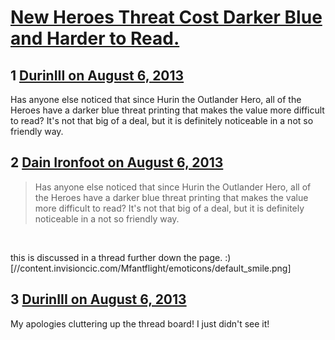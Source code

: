 # [New Heroes Threat Cost Darker Blue and Harder to Read.](https://community.fantasyflightgames.com/topic/87898-new-heroes-threat-cost-darker-blue-and-harder-to-read/)

## 1 [DurinIII on August 6, 2013](https://community.fantasyflightgames.com/topic/87898-new-heroes-threat-cost-darker-blue-and-harder-to-read/?do=findComment&comment=832037)

Has anyone else noticed that since Hurin the Outlander Hero, all of the Heroes have a darker blue threat printing that makes the value more difficult to read? It's not that big of a deal, but it is definitely noticeable in a not so friendly way.

## 2 [Dain Ironfoot on August 6, 2013](https://community.fantasyflightgames.com/topic/87898-new-heroes-threat-cost-darker-blue-and-harder-to-read/?do=findComment&comment=832039)

> Has anyone else noticed that since Hurin the Outlander Hero, all of the Heroes have a darker blue threat printing that makes the value more difficult to read? It's not that big of a deal, but it is definitely noticeable in a not so friendly way.

 

this is discussed in a thread further down the page. :) [//content.invisioncic.com/Mfantflight/emoticons/default_smile.png]

## 3 [DurinIII on August 6, 2013](https://community.fantasyflightgames.com/topic/87898-new-heroes-threat-cost-darker-blue-and-harder-to-read/?do=findComment&comment=832457)

My apologies cluttering up the thread board! I just didn't see it!

